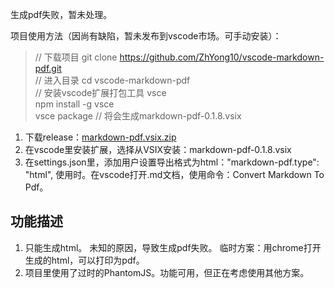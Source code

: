 生成pdf失败，暂未处理。

项目使用方法（因尚有缺陷，暂未发布到vscode市场。可手动安装）：
> // 下载项目
> git clone https://github.com/ZhYong10/vscode-markdown-pdf.git <br>
> // 进入目录
> cd vscode-markdown-pdf <br>
> // 安装vscode扩展打包工具 vsce <br>
> npm install -g vsce <br>
> vsce package // 将会生成markdown-pdf-0.1.8.vsix <br>

1. 下载release：[markdown-pdf.vsix.zip](https://github.com/ZhYong10/vscode-markdown-pdf/releases/download/0.1.8/markdown-pdf-0.1.8.vsix.zip)
2. 在vscode里安装扩展，选择从VSIX安装：markdown-pdf-0.1.8.vsix
3. 在settings.json里，添加用户设置导出格式为html："markdown-pdf.type": "html",
使用时。在vscode打开.md文档，使用命令：Convert Markdown To Pdf。

## 功能描述

1. 只能生成html。
未知的原因，导致生成pdf失败。
临时方案：用chrome打开生成的html，可以打印为pdf。
2. 项目里使用了过时的PhantomJS。功能可用，但正在考虑使用其他方案。
